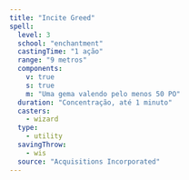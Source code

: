 ```yaml
---
title: "Incite Greed"
spell:
  level: 3
  school: "enchantment"
  castingTime: "1 ação"
  range: "9 metros"
  components:
    v: true
    s: true
    m: "Uma gema valendo pelo menos 50 PO"
  duration: "Concentração, até 1 minuto"
  casters:
    - wizard
  type:
    - utility
  savingThrow:
    - wis
  source: "Acquisitions Incorporated"
---
```

